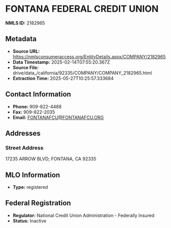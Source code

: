 # FONTANA FEDERAL CREDIT UNION

**NMLS ID:** 2182965

## Metadata
- **Source URL:** https://nmlsconsumeraccess.org/EntityDetails.aspx/COMPANY/2182965
- **Data Timestamp:** 2025-02-14T07:55:20.367Z
- **Source File:** drive/data_/california/92335/COMPANY/COMPANY_2182965.html
- **Extraction Time:** 2025-05-27T10:25:57.333684

## Contact Information
- **Phone:** 909-822-4488
- **Fax:** 909-822-2035
- **Email:** FONTANAFCU@FONTANAFCU.ORG

## Addresses
### Street Address
17235 ARROW BLVD; FONTANA, CA 92335

## MLO Information
- **Type:** registered

## Federal Registration
- **Regulator:** National Credit Union Administration - Federally Insured
- **Status:** Inactive
